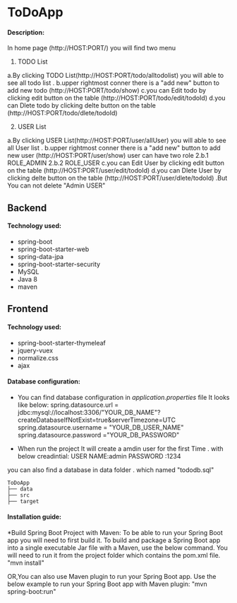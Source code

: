 # ToDoApp

#### Description:

In home page (http://HOST:PORT/) you will find two menu 

1. TODO List

a.By clicking TODO List(http://HOST:PORT/todo/alltodolist)  you will able to see all todo list .
b.upper rightmost conner there is a "add new" button to add new todo (http://HOST:PORT/todo/show)
c.you can Edit todo by clicking edit button on the table (http://HOST:PORT/todo/edit/todoId)
d.you can Dlete todo by clicking delte button on the table (http://HOST:PORT/todo/dlete/todoId)

2. USER List

a.By clicking USER List(http://HOST:PORT/user/allUser)  you will able to see all User list .
b.upper rightmost conner there is a "add new" button to add new user (http://HOST:PORT/user/show) user can have two role
   2.b.1 ROLE_ADMIN
   2.b.2 ROLE_USER
c.you can Edit User by clicking edit button on the table (http://HOST:PORT/user/edit/todoId)
d.you can Dlete User by clicking delte button on the table (http://HOST:PORT/user/dlete/todoId) .But You can not delete "Admin USER"





## Backend

#### Technology used: 

- spring-boot
- spring-boot-starter-web
- spring-data-jpa
- spring-boot-starter-security
- MySQL
- Java 8
- maven



## Frontend

#### Technology used: 

- spring-boot-starter-thymeleaf
- jquery-vuex
- normalize.css
- ajax



#### Database configuration: 

*  You can find database configuration in  *application.properties* file
It looks like below:
spring.datasource.url = jdbc:mysql://localhost:3306/"YOUR_DB_NAME"?createDatabaseIfNotExist=true&serverTimezone=UTC
spring.datasource.username = "YOUR_DB_USER_NAME"
spring.datasource.password ="YOUR_DB_PASSWORD"

* When run the project It will create a amdin user for the first Time .
with below creadintial:
USER NAME:admin
PASSWORD :1234

you can also find a database in data folder . which named "tododb.sql"
```
ToDoApp
├── data
├── src
├── target
```


#### Installation guide:

*Build Spring Boot Project with Maven:
To be able to run your Spring Boot app you will need to first build it. To build and package a Spring Boot app into a single executable Jar file with a Maven, use the below command. You will need to run it from the project folder which contains the pom.xml file.
 "mvn install"

OR,You can also use Maven plugin to run your Spring Boot app. Use the below example to run your Spring Boot app with Maven plugin:
 "mvn spring-boot:run"




